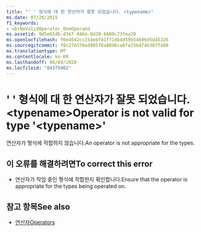 ```yaml
---
title: "' ' 형식에 대 한 연산자가 잘못 되었습니다. <typename>"
ms.date: 07/20/2015
f1_keywords:
- vbrNoValidOperator_OneOperand
ms.assetid: 9d5e01db-d3e7-446a-8d39-6600c73fea20
ms.openlocfilehash: f6e4542cc154ebf41ff1db4d59554696d5d45326
ms.sourcegitcommit: f8c270376ed905f6a8896ce0fe25b4f4b38ff498
ms.translationtype: MT
ms.contentlocale: ko-KR
ms.lasthandoff: 06/04/2020
ms.locfileid: "84375902"
---
```

# <a name="operator-is-not-valid-for-type-typename"></a><span data-ttu-id="2865b-102">' ' 형식에 대 한 연산자가 잘못 되었습니다. \<typename></span><span class="sxs-lookup"><span data-stu-id="2865b-102">Operator is not valid for type '\<typename>'</span></span>
<span data-ttu-id="2865b-103">연산자가 형식에 적합하지 않습니다.</span><span class="sxs-lookup"><span data-stu-id="2865b-103">An operator is not appropriate for the types.</span></span>  
  
## <a name="to-correct-this-error"></a><span data-ttu-id="2865b-104">이 오류를 해결하려면</span><span class="sxs-lookup"><span data-stu-id="2865b-104">To correct this error</span></span>  
  
- <span data-ttu-id="2865b-105">연산자가 작업 중인 형식에 적합한지 확인합니다.</span><span class="sxs-lookup"><span data-stu-id="2865b-105">Ensure that the operator is appropriate for the types being operated on.</span></span>  
  
## <a name="see-also"></a><span data-ttu-id="2865b-106">참고 항목</span><span class="sxs-lookup"><span data-stu-id="2865b-106">See also</span></span>

- [<span data-ttu-id="2865b-107">연산자</span><span class="sxs-lookup"><span data-stu-id="2865b-107">Operators</span></span>](../language-reference/operators/index.md)

